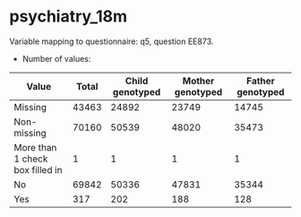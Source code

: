 # psychiatry_18m
Variable mapping to questionnaire: q5, question EE873.
- Number of values:

| Value | Total | Child genotyped | Mother genotyped | Father genotyped |
| ----- | ----- | --------------- | ---------------- | ---------------- |
| Missing | 43463 | 24892 | 23749 | 14745 |
| Non-missing | 70160 | 50539 | 48020 | 35473 |
| More than 1 check box filled in | 1 | 1 | 1 |1 |
| No | 69842 | 50336 | 47831 |35344 |
| Yes | 317 | 202 | 188 |128 |



